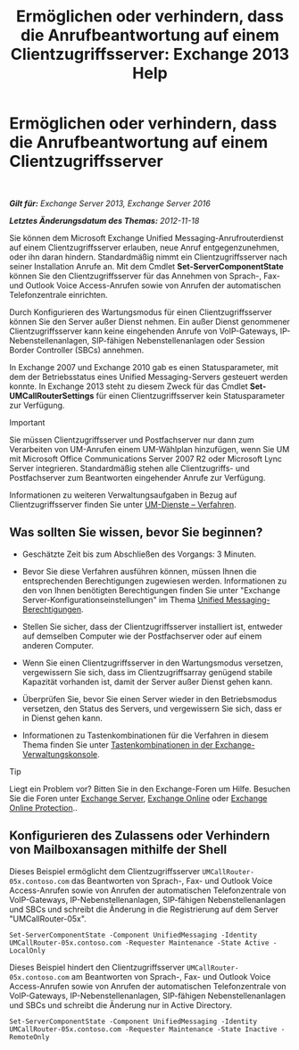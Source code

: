 ﻿---
title: 'Ermöglichen oder verhindern, dass die Anrufbeantwortung auf einem Clientzugriffsserver: Exchange 2013 Help'
TOCTitle: Ermöglichen oder verhindern, dass die Anrufbeantwortung auf einem Clientzugriffsserver
ms:assetid: 8287bb78-2621-4b80-a128-8f2ccd67923a
ms:mtpsurl: https://technet.microsoft.com/de-de/library/Bb123529(v=EXCHG.150)
ms:contentKeyID: 50554862
ms.date: 05/22/2018
mtps_version: v=EXCHG.150
ms.translationtype: MT
---

# Ermöglichen oder verhindern, dass die Anrufbeantwortung auf einem Clientzugriffsserver

 

_**Gilt für:** Exchange Server 2013, Exchange Server 2016_

_**Letztes Änderungsdatum des Themas:** 2012-11-18_

Sie können dem Microsoft Exchange Unified Messaging-Anrufrouterdienst auf einem Clientzugriffsserver erlauben, neue Anruf entgegenzunehmen, oder ihn daran hindern. Standardmäßig nimmt ein Clientzugriffsserver nach seiner Installation Anrufe an. Mit dem Cmdlet **Set-ServerComponentState** können Sie den Clientzugriffsserver für das Annehmen von Sprach-, Fax- und Outlook Voice Access-Anrufen sowie von Anrufen der automatischen Telefonzentrale einrichten.

Durch Konfigurieren des Wartungsmodus für einen Clientzugriffsserver können Sie den Server außer Dienst nehmen. Ein außer Dienst genommener Clientzugriffsserver kann keine eingehenden Anrufe von VoIP-Gateways, IP-Nebenstellenanlagen, SIP-fähigen Nebenstellenanlagen oder Session Border Controller (SBCs) annehmen.

In Exchange 2007 und Exchange 2010 gab es einen Statusparameter, mit dem der Betriebsstatus eines Unified Messaging-Servers gesteuert werden konnte. In Exchange 2013 steht zu diesem Zweck für das Cmdlet **Set-UMCallRouterSettings** für einen Clientzugriffsserver kein Statusparameter zur Verfügung.


> [!IMPORTANT]
> Sie müssen Clientzugriffsserver und Postfachserver nur dann zum Verarbeiten von UM-Anrufen einem UM-Wählplan hinzufügen, wenn Sie UM mit Microsoft Office Communications Server 2007 R2 oder Microsoft Lync Server integrieren. Standardmäßig stehen alle Clientzugriffs- und Postfachserver zum Beantworten eingehender Anrufe zur Verfügung.



Informationen zu weiteren Verwaltungsaufgaben in Bezug auf Clientzugriffsserver finden Sie unter [UM-Dienste – Verfahren](um-services-procedures-exchange-2013-help.md).

## Was sollten Sie wissen, bevor Sie beginnen?

  - Geschätzte Zeit bis zum Abschließen des Vorgangs: 3 Minuten.

  - Bevor Sie diese Verfahren ausführen können, müssen Ihnen die entsprechenden Berechtigungen zugewiesen werden. Informationen zu den von Ihnen benötigten Berechtigungen finden Sie unter "Exchange Server-Konfigurationseinstellungen" im Thema [Unified Messaging-Berechtigungen](unified-messaging-permissions-exchange-2013-help.md).

  - Stellen Sie sicher, dass der Clientzugriffsserver installiert ist, entweder auf demselben Computer wie der Postfachserver oder auf einem anderen Computer.

  - Wenn Sie einen Clientzugriffsserver in den Wartungsmodus versetzen, vergewissern Sie sich, dass im Clientzugriffsarray genügend stabile Kapazität vorhanden ist, damit der Server außer Dienst gehen kann.

  - Überprüfen Sie, bevor Sie einen Server wieder in den Betriebsmodus versetzen, den Status des Servers, und vergewissern Sie sich, dass er in Dienst gehen kann.

  - Informationen zu Tastenkombinationen für die Verfahren in diesem Thema finden Sie unter [Tastenkombinationen in der Exchange-Verwaltungskonsole](keyboard-shortcuts-in-the-exchange-admin-center-exchange-online-protection-help.md).


> [!TIP]
> Liegt ein Problem vor? Bitten Sie in den Exchange-Foren um Hilfe. Besuchen Sie die Foren unter <A href="https://go.microsoft.com/fwlink/p/?linkid=60612">Exchange Server</A>, <A href="https://go.microsoft.com/fwlink/p/?linkid=267542">Exchange Online</A> oder <A href="https://go.microsoft.com/fwlink/p/?linkid=285351">Exchange Online Protection</A>..



## Konfigurieren des Zulassens oder Verhindern von Mailboxansagen mithilfe der Shell

Dieses Beispiel ermöglicht dem Clientzugriffsserver `UMCallRouter-05x.contoso.com` das Beantworten von Sprach-, Fax- und Outlook Voice Access-Anrufen sowie von Anrufen der automatischen Telefonzentrale von VoIP-Gateways, IP-Nebenstellenanlagen, SIP-fähigen Nebenstellenanlagen und SBCs und schreibt die Änderung in die Registrierung auf dem Server "UMCallRouter-05x".

    Set-ServerComponentState -Component UnifiedMessaging -Identity UMCallRouter-05x.contoso.com -Requester Maintenance -State Active -LocalOnly

Dieses Beispiel hindert den Clientzugriffsserver `UMCallRouter-05x.contoso.com` am Beantworten von Sprach-, Fax- und Outlook Voice Access-Anrufen sowie von Anrufen der automatischen Telefonzentrale von VoIP-Gateways, IP-Nebenstellenanlagen, SIP-fähigen Nebenstellenanlagen und SBCs und schreibt die Änderung nur in Active Directory.

    Set-ServerComponentState -Component UnifiedMessaging -Identity UMCallRouter-05x.contoso.com -Requester Maintenance -State Inactive -RemoteOnly

